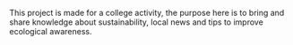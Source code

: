 This project is made for a college activity, the purpose here is to bring and share knowledge about sustainability, local news and tips to improve ecological awareness.
